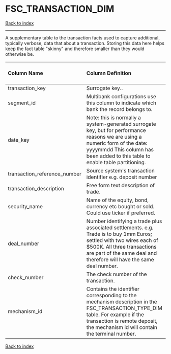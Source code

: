 # FSC_TRANSACTION_DIM

[Back to index](./index.md)

---

A supplementary table to the transaction facts used to capture additional, typically verbose, data that about a transaction.  Storing this data here helps keep the fact table "skinny" and therefore smaller than they would otherwise be.

| Column Name                  | Column Definition                                                                                                                                                                                                              | Column Data Type   | Column Null Option   | PK   | FK   |
|:-----------------------------|:-------------------------------------------------------------------------------------------------------------------------------------------------------------------------------------------------------------------------------|:-------------------|:---------------------|:-----|:-----|
| transaction_key              | Surrogate key..                                                                                                                                                                                                                | NUMBER(12)         | Not Null             | Yes  | No   |
| segment_id                   | Multibank configurations use this column to indicate which bank the record belongs to.                                                                                                                                         | VARCHAR2(128)      | Not Null             | Yes  | No   |
| date_key                     | Note: this is normally a system-generated surrogate key, but for performance reasons we are using a numeric form of the date: yyyymmdd This column has been added to this table to enable table partitioning.                  | NUMBER(8,0)        | Not Null             | No   | No   |
| transaction_reference_number | Source system's transaction identifier e.g. deposit number                                                                                                                                                                     | VARCHAR2(50)       | Not Null             | No   | No   |
| transaction_description      | Free form text description of trade.                                                                                                                                                                                           | VARCHAR2(255)      | Null                 | No   | No   |
| security_name                | Name of the equity, bond, currency etc bought or sold.  Could use ticker if preferred.                                                                                                                                         | VARCHAR2(35)       | Null                 | No   | No   |
| deal_number                  | Number identifying a trade plus associated settlements.  e.g. Trade is to buy 1mm Euros; settled with two wires each of $500K.  All three transactions are part of the same deal and therefore will have the same deal number. | VARCHAR2(35)       | Null                 | No   | No   |
| check_number                 | The check number of the transaction.                                                                                                                                                                                           | VARCHAR2(10)       | Null                 | No   | No   |
| mechanism_id                 | Contains the identifier corresponding to the mechanism description in the FSC_TRANSACTION_TYPE_DIM table. For example if the transaction is remote deposit, the mechanism id will contain the terminal number.                 | VARCHAR2(40)       | Null                 | No   | No   |

[Back to index](./index.md)